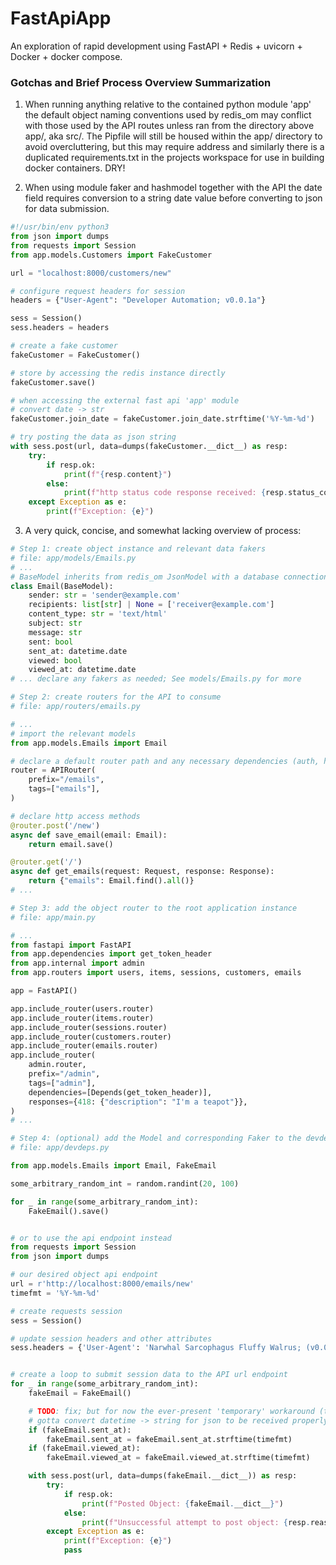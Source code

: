 # FastApiApp

An exploration of rapid development using FastAPI + Redis + uvicorn + Docker + docker compose.

<!-- https://pypi.org/project/fastapi/
https://www.datacamp.com/tutorial/introduction-fastapi-tutorial
https://www.c-sharpcorner.com/article/getting-started-with-fastapi/

https://fastapi.tiangolo.com/tutorial/bigger-applications/
https://fastapi.tiangolo.com/tutorial/header-params/
https://httpie.io/docs/cli/empty-headers-and-header-un-setting


https://redis.io/docs/manual/eviction/
https://redis.io/docs/manual/config/
https://fastapi.tiangolo.com/tutorial/bigger-applications/ -->


<!-- Informal collection of process notes for later reference when extending anticipated features -->

### Gotchas and Brief Process Overview Summarization


1. When running anything relative to the contained python module 'app' the default object naming conventions used by redis_om may conflict with those used by the API routes unless ran from the directory above app/, aka src/. The Pipfile will still be housed within the app/ directory to avoid overcluttering, but this may require address and similarly there is a duplicated requirements.txt in the projects workspace for use in building docker containers. DRY!

2. When using module faker and hashmodel together with the API the date field requires conversion to a string date value before converting to json for data submission.

```python
#!/usr/bin/env python3
from json import dumps
from requests import Session
from app.models.Customers import FakeCustomer

url = "localhost:8000/customers/new"

# configure request headers for session
headers = {"User-Agent": "Developer Automation; v0.0.1a"}

sess = Session()
sess.headers = headers

# create a fake customer
fakeCustomer = FakeCustomer()

# store by accessing the redis instance directly
fakeCustomer.save()

# when accessing the external fast api 'app' module
# convert date -> str
fakeCustomer.join_date = fakeCustomer.join_date.strftime('%Y-%m-%d')

# try posting the data as json string
with sess.post(url, data=dumps(fakeCustomer.__dict__) as resp:
    try:
        if resp.ok:
            print(f"{resp.content}")
        else:
            print(f"http status code response received: {resp.status_code}: {resp.reason}")
    except Exception as e:
        print(f"Exception: {e}")
```


3. A very quick, concise, and somewhat lacking overview of process:

```python
# Step 1: create object instance and relevant data fakers
# file: app/models/Emails.py
# ...
# BaseModel inherits from redis_om JsonModel with a database connection instantiated in app.dependencies
class Email(BaseModel):
    sender: str = 'sender@example.com'
    recipients: list[str] | None = ['receiver@example.com']
    content_type: str = 'text/html'
    subject: str
    message: str
    sent: bool
    sent_at: datetime.date
    viewed: bool
    viewed_at: datetime.date
# ... declare any fakers as needed; See models/Emails.py for more

# Step 2: create routers for the API to consume
# file: app/routers/emails.py

# ...
# import the relevant models
from app.models.Emails import Email

# declare a default router path and any necessary dependencies (auth, headers, etc...)
router = APIRouter(
    prefix="/emails",
    tags=["emails"],
)

# declare http access methods
@router.post('/new')
async def save_email(email: Email):
    return email.save()

@router.get('/')
async def get_emails(request: Request, response: Response):
    return {"emails": Email.find().all()}
# ...

# Step 3: add the object router to the root application instance
# file: app/main.py

# ...
from fastapi import FastAPI
from app.dependencies import get_token_header
from app.internal import admin
from app.routers import users, items, sessions, customers, emails

app = FastAPI()

app.include_router(users.router)
app.include_router(items.router)
app.include_router(sessions.router)
app.include_router(customers.router)
app.include_router(emails.router)
app.include_router(
    admin.router,
    prefix="/admin",
    tags=["admin"],
    dependencies=[Depends(get_token_header)],
    responses={418: {"description": "I'm a teapot"}},
)
# ...

# Step 4: (optional) add the Model and corresponding Faker to the devdeps file and make some noise!!! (generate fake data)
# file: app/devdeps.py

from app.models.Emails import Email, FakeEmail

some_arbitrary_random_int = random.randint(20, 100)

for _ in range(some_arbitrary_random_int):
    FakeEmail().save()


# or to use the api endpoint instead
from requests import Session
from json import dumps

# our desired object api endpoint
url = r'http://localhost:8000/emails/new'
timefmt = '%Y-%m-%d'

# create requests session
sess = Session()

# update session headers and other attributes
sess.headers = {'User-Agent': 'Narwhal Sarcophagus Fluffy Walrus; (v0.0.0a)'}


# create a loop to submit session data to the API url endpoint
for _ in range(some_arbitrary_random_int):
    fakeEmail = FakeEmail()

    # TODO: fix; but for now the ever-present 'temporary' workaround (there's so much more wrong with this)
    # gotta convert datetime -> string for json to be received properly
    if (fakeEmail.sent_at):
        fakeEmail.sent_at = fakeEmail.sent_at.strftime(timefmt)
    if (fakeEmail.viewed_at):
        fakeEmail.viewed_at = fakeEmail.viewed_at.strftime(timefmt)

    with sess.post(url, data=dumps(fakeEmail.__dict__)) as resp:
        try:
            if resp.ok:
                print(f"Posted Object: {fakeEmail.__dict__}")
            else:
                print(f"Unsuccessful attempt to post object: {resp.reason}\nContent: {resp.content}")
        except Exception as e:
            print(f"Exception: {e}")
            pass
```
